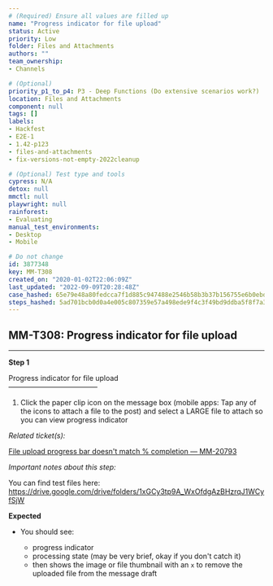 ```yaml
---
# (Required) Ensure all values are filled up
name: "Progress indicator for file upload"
status: Active
priority: Low
folder: Files and Attachments
authors: ""
team_ownership: 
- Channels

# (Optional)
priority_p1_to_p4: P3 - Deep Functions (Do extensive scenarios work?)
location: Files and Attachments
component: null
tags: []
labels: 
- Hackfest
- E2E-1
- 1.42-p123
- files-and-attachments
- fix-versions-not-empty-2022cleanup

# (Optional) Test type and tools
cypress: N/A
detox: null
mmctl: null
playwright: null
rainforest: 
- Evaluating
manual_test_environments: 
- Desktop
- Mobile

# Do not change
id: 3877348
key: MM-T308
created_on: "2020-01-02T22:06:09Z"
last_updated: "2022-09-09T20:28:48Z"
case_hashed: 65e79e48a80fedcca7f1d885c947488e2546b58b3b37b156755e6b0ebd9a484a885ace01e4eadcae1249b1ece0eefde3
steps_hashed: 5ad701bcb0d0a4e005c807359e57a498ede9f4c3f49bd9ddba5f8f7a3fe743a79dc5cc24176805f60c336fe837b10364
---
```


<!-- (Auto-generated) Based on frontmatter's "key" and "name" -->

## MM-T308: Progress indicator for file upload

---

**Step 1**

Progress indicator for file upload\
–––––––––––––––––––––––––

1. Click the paper clip icon on the message box (mobile apps: Tap any of the icons to attach a file to the post) and select a LARGE file to attach so you can view progress indicator

_Related ticket(s):_

[File upload progress bar doesn't match % completion — MM-20793](https://mattermost.atlassian.net/browse/MM-20793)

_Important notes about this step:_

You can find test files here: <https://drive.google.com/drive/folders/1xGCy3tp9A_WxOfdgAzBHzrqJ1WCyfSjW>

**Expected**

- You should see:

  - progress indicator
  - processing state (may be very brief, okay if you don't catch it)
  - then shows the image or file thumbnail with an `x` to remove the uploaded file from the message draft
